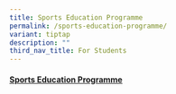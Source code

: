 ```yaml
---
title: Sports Education Programme
permalink: /sports-education-programme/
variant: tiptap
description: ""
third_nav_title: For Students
---
```

<h4><a href="https://www.sportsingapore.gov.sg/sport-education/sports-education-programme/" rel="noopener nofollow" target="_blank">Sports Education Programme</a></h4>
<p></p>